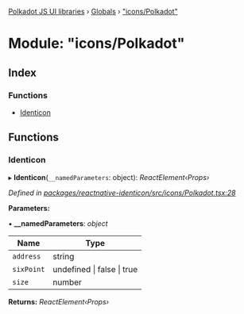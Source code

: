 [Polkadot JS UI libraries](../README.md) › [Globals](../globals.md) › ["icons/Polkadot"](_icons_polkadot_.md)

# Module: "icons/Polkadot"

## Index

### Functions

* [Identicon](_icons_polkadot_.md#identicon)

## Functions

###  Identicon

▸ **Identicon**(`__namedParameters`: object): *ReactElement‹Props›*

*Defined in [packages/reactnative-identicon/src/icons/Polkadot.tsx:28](https://github.com/polkadot-js/ui/blob/175f8761/packages/reactnative-identicon/src/icons/Polkadot.tsx#L28)*

**Parameters:**

▪ **__namedParameters**: *object*

Name | Type |
------ | ------ |
`address` | string |
`sixPoint` | undefined &#124; false &#124; true |
`size` | number |

**Returns:** *ReactElement‹Props›*
